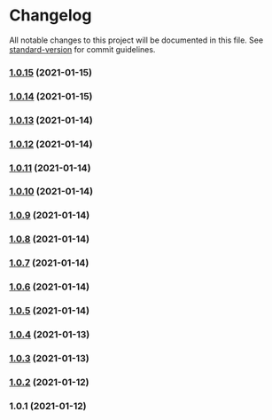 # Changelog

All notable changes to this project will be documented in this file. See [standard-version](https://github.com/conventional-changelog/standard-version) for commit guidelines.

### [1.0.15](https://github.com/SlDo/skylite-cli/compare/v1.0.14...v1.0.15) (2021-01-15)

### [1.0.14](https://github.com/SlDo/skylite-cli/compare/v1.0.13...v1.0.14) (2021-01-15)

### [1.0.13](https://github.com/SlDo/skylite-cli/compare/v1.0.12...v1.0.13) (2021-01-14)

### [1.0.12](https://github.com/SlDo/skylite-cli/compare/v1.0.11...v1.0.12) (2021-01-14)

### [1.0.11](https://github.com/SlDo/skylite-cli/compare/v1.0.10...v1.0.11) (2021-01-14)

### [1.0.10](https://github.com/SlDo/skylite-cli/compare/v1.0.9...v1.0.10) (2021-01-14)

### [1.0.9](https://github.com/SlDo/skylite-cli/compare/v1.0.8...v1.0.9) (2021-01-14)

### [1.0.8](https://github.com/SlDo/skylite-cli/compare/v1.0.7...v1.0.8) (2021-01-14)

### [1.0.7](https://github.com/SlDo/skylite-cli/compare/v1.0.6...v1.0.7) (2021-01-14)

### [1.0.6](https://github.com/SlDo/skylite-cli/compare/v1.0.5...v1.0.6) (2021-01-14)

### [1.0.5](https://github.com/SlDo/skylite-cli/compare/v1.0.4...v1.0.5) (2021-01-14)

### [1.0.4](https://github.com/SlDo/skylite-cli/compare/v1.0.3...v1.0.4) (2021-01-13)

### [1.0.3](https://github.com/SlDo/sncli/compare/v1.0.2...v1.0.3) (2021-01-13)

### [1.0.2](https://github.com/SlDo/sncli/compare/v1.0.1...v1.0.2) (2021-01-12)

### 1.0.1 (2021-01-12)
